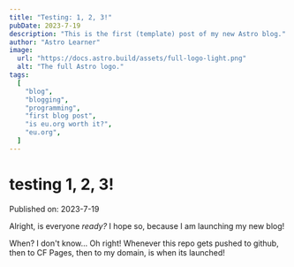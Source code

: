 ```yaml
---
title: "Testing: 1, 2, 3!"
pubDate: 2023-7-19
description: "This is the first (template) post of my new Astro blog."
author: "Astro Learner"
image:
  url: "https://docs.astro.build/assets/full-logo-light.png"
  alt: "The full Astro logo."
tags:
  [
    "blog",
    "blogging",
    "programming",
    "first blog post",
    "is eu.org worth it?",
    "eu.org",
  ]
---
```


# testing 1, 2, 3!

Published on: 2023-7-19

Alright, is everyone _ready?_ I hope so, because I am launching my new blog!

When? I don't know... Oh right! Whenever this repo gets pushed to github, then to CF Pages, then to my domain, is when its launched!
